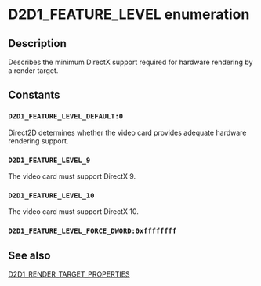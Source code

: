 # D2D1_FEATURE_LEVEL enumeration

## Description

Describes the minimum DirectX support required for hardware rendering by a render target.

## Constants

### `D2D1_FEATURE_LEVEL_DEFAULT:0`

Direct2D determines whether the video card provides adequate hardware rendering support.

### `D2D1_FEATURE_LEVEL_9`

The video card must support DirectX 9.

### `D2D1_FEATURE_LEVEL_10`

The video card must support DirectX 10.

### `D2D1_FEATURE_LEVEL_FORCE_DWORD:0xffffffff`

## See also

[D2D1_RENDER_TARGET_PROPERTIES](https://learn.microsoft.com/windows/win32/api/d2d1/ns-d2d1-d2d1_render_target_properties)